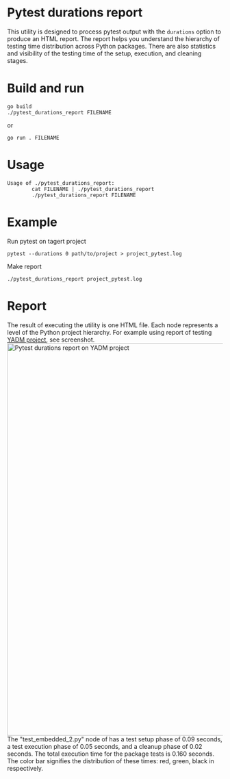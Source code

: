Pytest durations report
=======================

This utility is designed to process pytest output with the `durations` option to produce an HTML report.
The report helps you understand the hierarchy of testing time distribution across Python packages.
There are also statistics and visibility of the testing time of the setup, execution, and cleaning stages.

Build and run
=============

```
go build
./pytest_durations_report FILENAME
```

or

```
go run . FILENAME
```

Usage
=====

```
Usage of ./pytest_durations_report:
        cat FILENAME | ./pytest_durations_report
        ./pytest_durations_report FILENAME
```

Example
=======

Run pytest on tagert project
```
pytest --durations 0 path/to/project > project_pytest.log
```

Make report
```
./pytest_durations_report project_pytest.log
```

Report
======

The result of executing the utility is one HTML file. Each node represents a level of the Python project hierarchy.
For example using report of testing [YADM project](https://github.com/ticketscloud/yadm), see screenshot.
<img width="917" alt="Pytest durations report on YADM project" src="https://github.com/EvgeniyMakhmudov/pytest_durations_report/assets/3597681/448bca3a-8c77-4497-8966-031311af70c1">
The "test_embedded_2.py" node of has a test setup phase of 0.09 seconds, a test execution phase of 0.05 seconds, and a cleanup phase of 0.02 seconds. The total execution time for the package tests is 0.160 seconds. The color bar signifies the distribution of these times: red, green, black in respectively.
